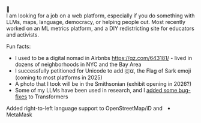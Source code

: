 👋 <br/>
 I am looking for a job on a web platform, especially if you do something with LLMs, maps, language, democracy, or helping people out.
 Most recently worked on an ML metrics platform, and a DIY redistricting site for educators and activists.

Fun facts:
 - I used to be a digital nomad in Airbnbs https://qz.com/643181/ - lived in dozens of neighborhoods in NYC and the Bay Area
 - I successfully petitioned for Unicode to add 🇨🇶, the Flag of Sark emoji (coming to most platforms in 2025)
 - A photo that I took will be in the Smithsonian (exhibit opening in 2026?)
 - Some of my LLMs have been used in research, and I [added some bug-fixes](https://github.com/huggingface/transformers/pulls?q=is%3Apr+author%3Amapmeld+is%3Aclosed) to Transformers
<li dir="rtl">Added right-to-left language support to OpenStreetMap/iD and MetaMask
</li>
